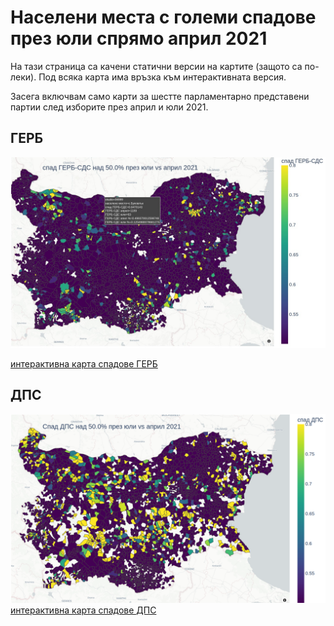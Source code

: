 # Населени места с големи спадове през юли спрямо април 2021 

На тази страница са качени статични версии на картите (защото са по-леки). Под всяка карта има връзка към интерактивната версия.

Засега включвам само карти за шестте парламентарно представени партии след изборите през април и юли 2021.

## ГЕРБ
![спадове ГЕРБ](./../../assets/spad_gerb.png)

[интерактивна карта спадове ГЕРБ](./spad_gerb.html) 

## ДПС
![спадове ДПС](./../../assets/spad_dps.png)
[интерактивна карта спадове ДПС](./spad_dps.html) 

<!---
## ИТН
![спадове ИТН](./../../assets/itn_spad_karta.png)

## БСП
![спадове БСП](./../../assets/bsp_spad_karta.png)

## ДБ
![спадове ДБ](./../../assets/db_spad_karta.png)

## Мутри вън!
![спадове МВ](./../../assets/mv_spad_karta.png)
-->
